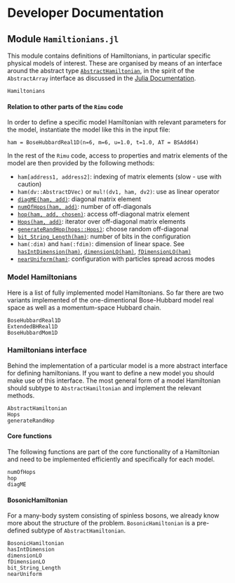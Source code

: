 # Developer Documentation

## Module `Hamiltionians.jl`

This module contains definitions of Hamiltonians, in particular specific
physical models of interest. These are organised by means of an interface
around the abstract type [`AbstractHamiltonian`](@ref), in the spirit of the
`AbstractArray` interface as discussed in the [Julia Documentation](https://docs.julialang.org/en/v1/manual/interfaces/).

```@docs
Hamiltonians
```
#### Relation to other parts of the `Rimu` code

In order to define a specific model Hamiltonian with relevant parameters
for the model, instantiate the model like this in the input file:

`ham = BoseHubbardReal1D(n=6, m=6, u=1.0, t=1.0, AT = BSAdd64)`

In the rest of the `Rimu` code, access to properties and matrix elements
of the model are then provided by the following methods:

 * `ham[address1, address2]`:  indexing of matrix elements (slow - use with caution)
 * `ham(dv::AbstractDVec)` or `mul!(dv1, ham, dv2)`: use as linear operator
 * [`diagME(ham, add)`](@ref): diagonal matrix element
 * [`numOfHops(ham, add)`](@ref): number of off-diagonals
 * [`hop(ham, add, chosen)`](@ref): access off-diagonal matrix element
 * [`Hops(ham, add)`](@ref): iterator over off-diagonal matrix elements
 * [`generateRandHop(hops::Hops)`](@ref): choose random off-diagonal
 * [`bit_String_Length(ham)`](@ref): number of bits in the configuration
 * `ham(:dim)` and `ham(:fdim)`: dimension of linear space. See  [`hasIntDimension(ham)`](@ref), [`dimensionLO(ham)`](@ref), [`fDimensionLO(ham)`](@ref)
 * [`nearUniform(ham)`](@ref): configuration with particles spread across modes


### Model Hamiltonians

Here is a list of fully implemented model Hamiltonians. So far there are two
variants implemented of the one-dimentional Bose-Hubbard model real space as well as a momentum-space Hubbard chain.

```@docs
BoseHubbardReal1D
ExtendedBHReal1D
BoseHubbardMom1D
```


### Hamiltonians interface

Behind the implementation of a particular model is a more abstract interface
for defining hamiltonians.
If you want to define a new model you should make use of this interface.
The most general form of a model Hamiltonian should subtype to
`AbstractHamiltonian` and implement the relevant methods.

```@docs
AbstractHamiltonian
Hops
generateRandHop
```
#### Core functions

The following functions are part of the core functionality of a Hamiltonian and
need to be implemented efficiently and specifically for each model.

```@docs
numOfHops
hop
diagME
```

#### BosonicHamiltonian

For a many-body system consisting of spinless bosons, we already know more
about the structure of the problem. `BosonicHamiltonian` is a pre-defined
subtype of `AbstractHamiltonian`.

```@docs
BosonicHamiltonian
hasIntDimension
dimensionLO
fDimensionLO
bit_String_Length
nearUniform
```
